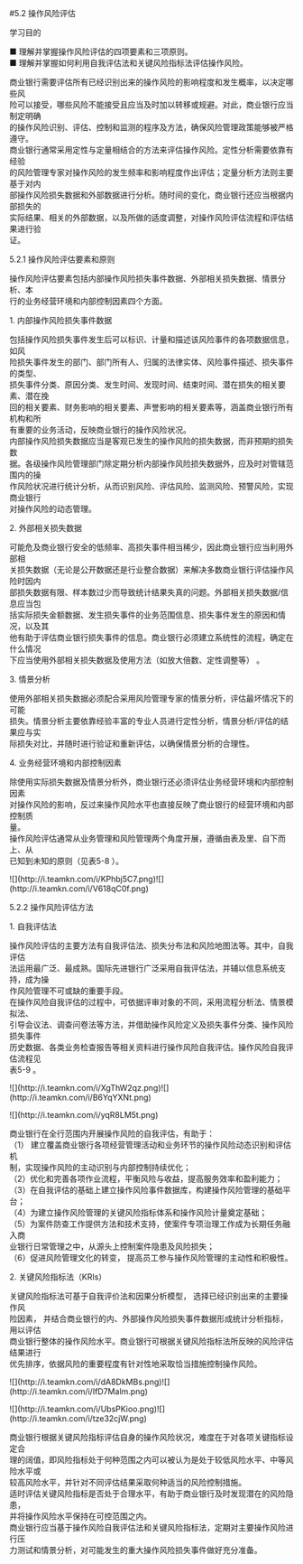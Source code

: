#5.2 操作风险评估
<p>学习目的 </p>
    <p> ■ 理解并掌握操作风险评估的四项要素和三项原则。 <br />
      ■ 理解并掌握如何利用自我评估法和关键风险指标法评估操作风险。 </p>
    <p>商业银行需要评估所有已经识别出来的操作风险的影响程度和发生概率，以决定哪些风 <br />
      险可以接受，哪些风险不能接受且应当及时加以转移或规避。对此，商业银行应当制定明确 <br />
      的操作风险识别、评估、控制和监测的程序及方法，确保风险管理政策能够被严格遵守。 <br />
商业银行通常采用定性与定量相结合的方法来评估操作风险。定性分析需要依靠有经验 <br />
的风险管理专家对操作风险的发生频率和影响程度作出评估；定量分析方法则主要基于对内 <br />
部操作风险损失数据和外部数据进行分析。随时间的变化，商业银行还应当根据内部损失的 <br />
实际结果、相关的外部数据，以及所做的适度调整，对操作风险评估流程和评估结果进行验 <br />
证。</p>
    <p>5.2.1 操作风险评估要素和原则</p>
    <p>操作风险评估要素包括内部操作风险损失事件数据、外部相关损失数据、情景分析、本 <br />
    行的业务经营环境和内部控制因素四个方面。</p>
    <p>1. 内部操作风险损失事件数据</p>
    <p>包括操作风险损失事件发生后可以标识、计量和描述该风险事件的各项数据信息，如风 <br />
      险损失事件发生的部门、部门所有人、归属的法律实体、风险事件描述、损失事件的类型、 <br />
      损失事件分类、原因分类、发生时间、发现时间、结束时间、潜在损失的相关要素、潜在挽 <br />
      回的相关要素、财务影响的相关要素、声誉影响的相关要素等，涵盖商业银行所有机构和所 <br />
      有重要的业务活动，反映商业银行的操作风险状况。 <br />
内部操作风险损失数据应当是客观已发生的操作风险的损失数据，而非预期的损失数 <br />
据。各级操作风险管理部门除定期分析内部操作风险损失数据外，应及时对管辖范围内的操 <br />
作风险状况进行统计分析，从而识别风险、评估风险、监测风险、预警风险，实现商业银行 <br />
对操作风险的动态管理。 </p>
    <p>2. 外部相关损失数据</p>
    <p>可能危及商业银行安全的低频率、高损失事件相当稀少，因此商业银行应当利用外部相 <br />
      关损失数据（无论是公开数据还是行业整合数据）来解决多数商业银行评估操作风险时因内 <br />
      部损失数据有限、样本数过少而导致统计结果失真的问题。外部相关损失数据/信息应当包 <br />
      括实际损失金额数据、发生损失事件的业务范围信息、损失事件发生的原因和情况，以及其 <br />
      他有助于评估商业银行损失事件的信息。商业银行必须建立系统性的流程，确定在什么情况 <br />
    下应当使用外部相关损失数据及使用方法（如放大倍数、定性调整等） 。</p>
    <p>3. 情景分析</p>
    <p>使用外部相关损失数据必须配合采用风险管理专家的情景分析，评估最坏情况下的可能 <br />
      损失。情景分析主要依靠经验丰富的专业人员进行定性分析，情景分析/评估的结果应与实 <br />
    际损失对比，并随时进行验证和重新评估，以确保情景分析的合理性。</p>
    <p>4. 业务经营环境和内部控制因素</p>
    <p>除使用实际损失数据及情景分析外，商业银行还必须评估业务经营环境和内部控制因素 <br />
      对操作风险的影响，反过来操作风险水平也直接反映了商业银行的经营环境和内部控制质 <br />
      量。 <br />
操作风险评估通常从业务管理和风险管理两个角度开展，遵循由表及里、自下而上、从 <br />
已知到未知的原则（见表5-8 ）。</p>
    <p>![](http://i.teamkn.com/i/KPhbj5C7.png)![](http://i.teamkn.com/i/V618qC0f.png)</p>
    <p>5.2.2  操作风险评估方法 </p>
    <p> 1. 自我评估法</p>
    <p>操作风险评估的主要方法有自我评估法、损失分布法和风险地图法等。其中，自我评估 <br />
      法运用最广泛、最成熟。国际先进银行广泛采用自我评估法，并辅以信息系统支持，成为操 <br />
      作风险管理不可或缺的重要手段。 <br />
在操作风险自我评估的过程中，可依据评审对象的不同，采用流程分析法、情景模拟法、 <br />
引导会议法、调查问卷法等方法，并借助操作风险定义及损失事件分类、操作风险损失事件 <br />
历史数据、各类业务检查报告等相关资料进行操作风险自我评估。操作风险自我评估流程见 <br />
表5-9 。</p>
    <p>![](http://i.teamkn.com/i/XgThW2qz.png)![](http://i.teamkn.com/i/B6YqYXNt.png)</p>
    <p>![](http://i.teamkn.com/i/yqR8LM5t.png)</p>
    <p>商业银行在全行范围内开展操作风险的自我评估，有助于： <br />
（1） 建立覆盖商业银行各项经营管理活动和业务环节的操作风险动态识别和评估机 <br />
制，实现操作风险的主动识别与内部控制持续优化； <br />
（2）优化和完善各项作业流程，平衡风险与收益，提高服务效率和盈利能力； <br />
（3）在自我评估的基础上建立操作风险事件数据库，构建操作风险管理的基础平台； <br />
（4）为建立操作风险管理的关键风险指标体系和操作风险计量奠定基础； <br />
（5）为案件防查工作提供方法和技术支持，使案件专项治理工作成为长期任务融入商 <br />
业银行日常管理之中，从源头上控制案件隐患及风险损失； <br />
（6）促进风险管理文化的转变， 提高员工参与操作风险管理的主动性和积极性。 </p>
    <p>2. 关键风险指标法（KRIs）</p>
    <p>关键风险指标法可基于自我评价法和因果分析模型， 选择已经识别出来的主要操作风 <br />
      险因素， 并结合商业银行的内、外部操作风险损失事件数据形成统计分析指标，用以评估 <br />
      商业银行整体的操作风险水平。商业银行可根据关键风险指标法所反映的风险评估结果进行 <br />
    优先排序，依据风险的重要程度有针对性地采取恰当措施控制操作风险。</p>
    <p>![](http://i.teamkn.com/i/dA8DkMBs.png)![](http://i.teamkn.com/i/IfD7Malm.png)</p>
    <p>![](http://i.teamkn.com/i/UbsPKioo.png)![](http://i.teamkn.com/i/tze32cjW.png)</p>
    <p>商业银行根据关键风险指标评估自身的操作风险状况，难度在于对各项关键指标设定合 <br />
      理的阔值，即风险指标处于何种范围之内可以被认为是处于较低风险水平、中等风险水平或 <br />
      较高风险水平，并针对不同评估结果采取何种适当的风险控制措施。 <br />
适时评估关键风险指标是否处于合理水平，有助于商业银行及时发现潜在的风险隐患， <br />
并将操作风险水平保持在可控范围之内。 <br />
商业银行应当基于操作风险自我评估法和关键风险指标法，定期对主要操作风险进行压 <br />
力测试和情景分析，对可能发生的重大操作风险损失事件做好充分准备。</p>